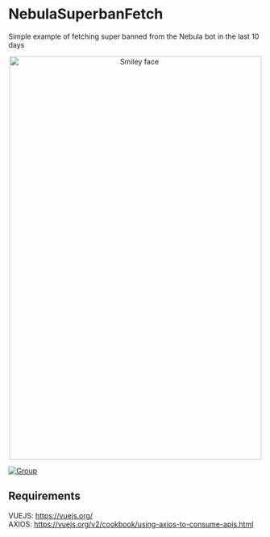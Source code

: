 # NebulaSuperbanFetch
Simple example of fetching super banned from the Nebula bot in the last 10 days

<p align="center">
<img src="https://i.imgur.com/ZhbBkcV.png" alt="Smiley face" height="800" width="500">
</p>

[![Group](https://img.shields.io/badge/Group-SquirrelNetwork-blue)](https://t.me/squirrelnetwork)


## Requirements

VUEJS: https://vuejs.org/
<br>
AXIOS: https://vuejs.org/v2/cookbook/using-axios-to-consume-apis.html
